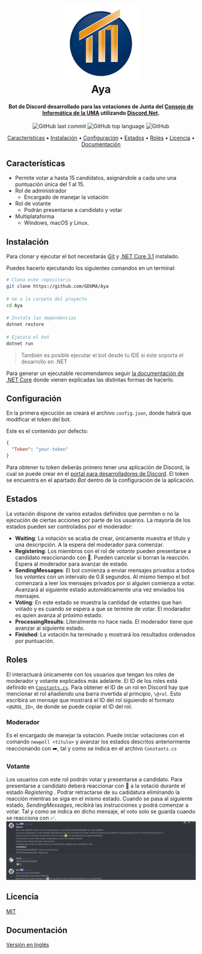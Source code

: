 
<h1 align="center">
  <br>
  <a href=""><img src="img/logo_consejo.png" alt="Consejo Informática UMA" width="200"></a>
  <br>
  Aya
  <br>
</h1>

<h4 align="center">Bot de Discord desarrollado para las votaciones de Junta del <a href="https://www.uma.es/etsi-informatica/info/126304/consejo-de-estudiantes/" target="_blank">Consejo de Informática de la UMA</a> utilizando <a href="https://github.com/discord-net/Discord.Net">Discord.Net</a>.</h4>

<p align="center">
  <img alt="GitHub last commit" src="https://img.shields.io/github/last-commit/GDUMA/Aya">
  <img alt="GitHub top language" src="https://img.shields.io/github/languages/top/GDUMA/Aya">
  <img alt="GitHub" src="https://img.shields.io/github/license/GDUMA/Aya">
  
</p>

<p align="center">
  <a href="#características">Características</a> •
  <a href="#instalación">Instalación</a> •
  <a href="#configuración">Configuración</a> •
  <a href="#estados">Estados</a> •
  <a href="#roles">Roles</a> •
  <a href="#licencia">Licencia</a> •
  <a href="#documentación">Documentación</a>
</p>


## Características

* Permite votar a hasta 15 candidatos, asignándole a cada uno una puntuación única del 1 al 15.
* Rol de administrador
  - Encargado de manejar la votación
* Rol de votante
  - Podrán presentarse a candidato y votar
* Multiplataforma
  - Windows, macOS y Linux.

## Instalación

Para clonar y ejecutar el bot necesitarás [Git](https://git-scm.com) y [.NET Core 3.1](https://docs.microsoft.com/es-es/dotnet/core/install/windows?tabs=netcore31) instalado.

Puedes hacerlo ejecutando los siguientes comandos en un terminal:
```sh
# Clona este repositorio
git clone https://github.com/GDUMA/Aya

# Ve a la carpeta del proyecto
cd Aya

# Instala las dependencias
dotnet restore

# Ejecuta el bot
dotnet run
```

> También es posible ejecutar el bot desde tu IDE si este soporta el desarrollo en .NET

Para generar un ejecutable recomendamos seguir [la documentación de .NET Core](https://docs.microsoft.com/es-es/dotnet/core/deploying/deploy-with-cli) donde vienen explicadas las distintas formas de hacerlo.

## Configuración
En la primera ejecución se creará el archivo `config.json`, donde habrá que modificar el token del bot. 

Este es el contenido por defecto:

```json
{
  "Token": "your-token"
}
```
Para obtener tu token deberás primero tener una aplicación de Discord, la cual se puede crear en el [portal para desarrolladores de Discord](https://discord.com/developers/). El token se encuentra en el apartado _Bot_ dentro de la configuración de la aplicación.

## Estados
La votación dispone de varios estados definidos que permiten o no la ejecución de ciertas acciones por parte de los usuarios. La mayoría de los estados pueden ser controlados por el moderador:

- **Waiting**: La votación se acaba de crear, únicamente muestra el título y una descripción. A la espera del moderador para comenzar.
- **Registering**: Los miembros con el rol de _votante_ pueden presentarse a candidato reaccionando con 📝. Pueden cancelar si borran la reacción. Espera al moderador para avanzar de estado.
- **SendingMessages**: El bot comienza a enviar mensajes privados a todos los _votantes_ con un intervalo de 0.8 segundos. Al mismo tiempo el bot comenzará a leer los mensajes privados por si alguien comienza a votar. Avanzará al siguiente estado automáticamente una vez enviados los mensajes.
- **Voting**: En este estado se muestra la cantidad de votantes que han votado y es cuando se espera a que se termine de votar. El modarador es quien avanza al próximo estado.
- **ProcessingResults**: Literalmente no hace nada. El moderador tiene que avanzar al siguiente estado.
- **Finished**: La votación ha terminado y mostrará los resultados ordenados por puntuación.

## Roles
El interactuará únicamente con los usuarios que tengan los roles de moderador y votante explicados más adelante.
El ID de los roles está definido en  [`Constants.cs`](src/Constants.cs).
Para obtener el ID de un rol en Discord hay que mencionar el rol añadiendo una barra invertida al principio, `\@rol`. Esto escribirá un mensaje que mostrará el ID del rol siguiendo el formato `<@&ROL_ID>`, de donde se puede copiar el ID del rol.
### Moderador
Es el encargado de manejar la votación. Puede iniciar votaciones con el comando `newpoll <título>` y avanzar los estados descritos anteriormente reaccionando con ➡️, tal y como se indica en el archivo `Constants.cs`

### Votante
Los usuarios con este rol podrán votar y presentarse a candidato. Para presentarse a candidato deberá reaccionar con 📝 a la votació durante el estado _Registering_ . Podrar retractarse de su cadidatura eliminando la reacción mientras se siga en el mismo estado.
Cuando se pasa al siguiente estado, _SendingMessages_, recibirá las instrucciones y podrá comenzar a votar.
Tal y como se indica en dicho mensaje, el voto solo se guarda cuando se reacciona con ✅.
![voter message](img/votacion.png)

## Licencia
[MIT](LICENSE)

## Documentación
[Versión en Inglés](README.md)
